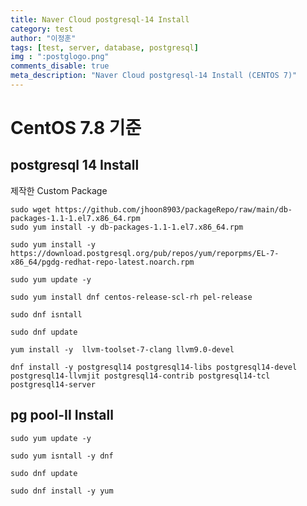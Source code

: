 ```yaml
---
title: Naver Cloud postgresql-14 Install
category: test
author: "이정훈"
tags: [test, server, database, postgresql]
img : ":postglogo.png"
comments_disable: true
meta_description: "Naver Cloud postgresql-14 Install (CENTOS 7)"
---
```



# CentOS 7.8 기준

## postgresql 14 Install

제작한 Custom Package
```
sudo wget https://github.com/jhoon8903/packageRepo/raw/main/db-packages-1.1-1.el7.x86_64.rpm
sudo yum install -y db-packages-1.1-1.el7.x86_64.rpm
```

```
sudo yum install -y https://download.postgresql.org/pub/repos/yum/reporpms/EL-7-x86_64/pgdg-redhat-repo-latest.noarch.rpm
```
```
sudo yum update -y
```
```
sudo yum install dnf centos-release-scl-rh pel-release
```
```
sudo dnf isntall 
```
```
sudo dnf update
```
```
yum install -y  llvm-toolset-7-clang llvm9.0-devel
```
```
dnf install -y postgresql14 postgresql14-libs postgresql14-devel postgresql14-llvmjit postgresql14-contrib postgresql14-tcl postgresql14-server
```

## pg pool-II Install
```
sudo yum update -y
```
```
sudo yum isntall -y dnf
```
```
sudo dnf update
```
```
sudo dnf install -y yum 
```
